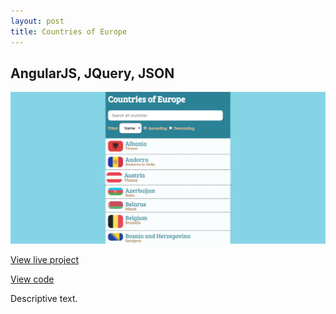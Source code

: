 ```yaml
---
layout: post
title: Countries of Europe
---
```



## AngularJS, JQuery, JSON
<img src="../portfolio1.JPG">
<p><a href="nicolemoran.github.io/countries/index.html">View live project</a></p>
<p><a href="https://github.com/nicolemoran/countries_of_europe">View code</a></p>
<p>Descriptive text.</p>

